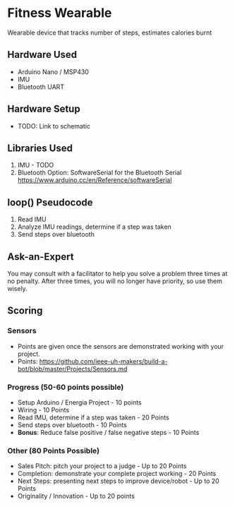 # Fitness Wearable
Wearable device that tracks number of steps, estimates calories burnt

## Hardware Used
- Arduino Nano / MSP430
- IMU
- Bluetooth UART

## Hardware Setup
- TODO: Link to schematic

## Libraries Used
1. IMU - TODO
2. Bluetooth Option: SoftwareSerial for the Bluetooth Serial https://www.arduino.cc/en/Reference/softwareSerial

## loop() Pseudocode
1. Read IMU
2. Analyze IMU readings, determine if a step was taken
3. Send steps over bluetooth

## Ask-an-Expert
You may consult with a facilitator to help you solve a problem three times at no penalty. After three times, you will no longer have priority, so use them wisely.

## Scoring
### Sensors
- Points are given once the sensors are demonstrated working with your project.
- Points: https://github.com/ieee-uh-makers/build-a-bot/blob/master/Projects/Sensors.md

### Progress (50-60 points possible)
- Setup Arduino / Energia Project - 10 points
- Wiring - 10 Points
- Read IMU, determine if a step was taken - 20 Points
- Send steps over bluetooth - 10 Points
- **Bonus**: Reduce false positive / false negative steps - 10 Points

### Other (80 Points Possible)
- Sales Pitch: pitch your project to a judge - Up to 20 Points
- Completion: demonstrate your complete project working - 20 Points
- Next Steps: presenting next steps to improve device/robot - Up to 20 Points
- Originality / Innovation - Up to 20 points
